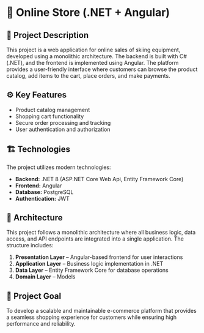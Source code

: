 # 🛒 Online Store (.NET + Angular)

## 📌 Project Description
This project is a web application for online sales of skiing equipment, developed using a monolithic architecture. The backend is built with C# (.NET), and the frontend is implemented using Angular. The platform provides a user-friendly interface where customers can browse the product catalog, add items to the cart, place orders, and make payments.

## ⚙️ Key Features
- Product catalog management
- Shopping cart functionality
- Secure order processing and tracking
- User authentication and authorization

## 🏗️ Technologies
The project utilizes modern technologies:
- **Backend:** .NET 8 (ASP.NET Core Web Api, Entity Framework Core)
- **Frontend:** Angular
- **Database:** PostgreSQL
- **Authentication:** JWT

## 📂 Architecture
This project follows a monolithic architecture where all business logic, data access, and API endpoints are integrated into a single application. The structure includes:
1. **Presentation Layer** – Angular-based frontend for user interactions
2. **Application Layer** – Business logic implementation in .NET
3. **Data Layer** – Entity Framework Core for database operations
4. **Domain Layer** – Models

## 🎯 Project Goal
To develop a scalable and maintainable e-commerce platform that provides a seamless shopping experience for customers while ensuring high performance and reliability.
